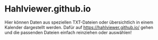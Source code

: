# Hahlviewer.github.io

Hier können Daten aus speziellen TXT-Dateien oder übersichtlich in einem Kalender dargestellt werden. Dafür auf https://hahlviewer.github.io/ gehen und die passenden Dateien einfach reinziehen oder auswählen!
